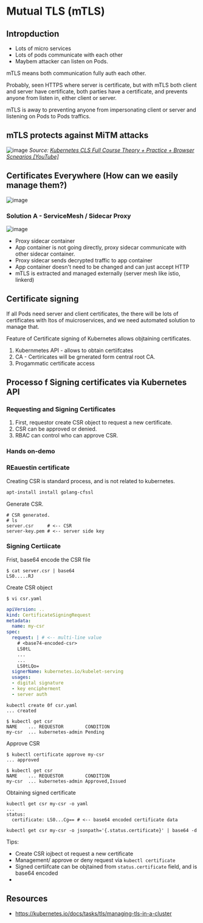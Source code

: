 # Mutual TLS (mTLS)

## Intropduction
- Lots of micro services
- Lots of pods communicate with each other
- Maybem attacker can listen on Pods.

mTLS means both communication fully auth each other.

Probably, seen HTTPS where server is certificate, but with mTLS both client and server have certificate, both parties have a certificate, and prevents anyone from listen in, either client or server.

mTLS is away to preventing anyone from impersonating client or server and listening on Pods to Pods traffics.

## mTLS protects against MiTM attacks
![image](https://github.com/user-attachments/assets/bb5e0abd-cb0b-476c-9dc3-58ee4353bdad)
_Source: [Kubernetes CLS Full Course Theory + Practice + Browser Scnearios [YouTube]](https://youtu.be/d9xfB5qaOfg)_

## Certificates Everywhere (How can we easily manage them?)
![image](https://github.com/user-attachments/assets/90a6bd7d-588e-4a22-9bac-7cbd8d1948f7)

### Solution A - ServiceMesh / Sidecar Proxy

![image](https://github.com/user-attachments/assets/48c79853-1044-4bba-9fef-b3d45a6f0155)

- Proxy sidecar container
- App container is not going directly, proxy sidecar communicate with other sidecar container.
- Proxy sidecar sends decrypted traffic to app container
- App container doesn't need to be changed and can just accept HTTP
- mTLS is extracted and managed externally (server mesh like istio, linkerd)


## Certificate signing

If all Pods need server and client certificates, the there will be lots of certificates with ltos of muicroservices, and we need automated solution to manage that.

Feature of Certificate signing of Kubernetes allows objtaining certificates.

1. Kubernmetes API - allows to obtain certiifcates
2. CA - Certiricates will be grnerated form central root CA.
3. Progammatic certificate access


## Processo f Signing certificates via Kubernetes API

### Requesting and Signing Certificates

1. First, requestor create CSR object to request a new certificate.
2. CSR can be approved or denied.
3. RBAC can control who can approve CSR. 


### Hands on-demo

### REauestin certificate

Creating CSR is standard process, and is not related to kubernetes.

```sh
apt-install install golang-cfssl
```


Generate CSR.

```
# CSR generated.
# ls
server.csr     # <-- CSR
server-key.pem # <-- server side key
```

###  Signing Certiicate

Frist, base64 encode the CSR file
```
$ cat server.csr | base64
LS0.....RJ
```

Create CSR object
```
$ vi csr.yaml
```

```yaml
apiVersion: ..
kind: CertificateSigningRequest
metadata:
  name: my-csr
spec:
  request: | # <-- multi-line value
    # <base74-encoded-csr>
    LS0tL
    ...
    ...
    LS0tLQo=
  signerName: kubernetes.io/kubelet-serving
  usages:
  - digital signature
  - key encipherment
  - server auth

```


```
kubectl create 0f csr.yaml
... created
```

```
$ kubectl get csr
NAME    ... REQUESTOR        CONDITION
my-csr  ... kubernetes-admin Pending
```

Approve CSR

```
$ kubectl certificate approve my-csr
... approved
```

```
$ kubectl get csr
NAME    ... REQUESTOR        CONDITION
my-csr  ... kubernetes-admin Approved,Issued
```

Obtaining signed certificate

```
kubectl get csr my-csr -o yaml
...
status:
  certificate: LS0...Cg== # <-- base64 encoded certificate data
```

```
kubectl get csr my-csr -o jsonpath='{.status.certificate}' | base64 -d 
```

Tips:
- Create CSR iojbect ot request a new certificate
- Management/ approve or deny request via `kubectl certificate`
- Signed certiifcate can be objtained from `status.certificate` field, and is base64 encoded
-

## Resources

- https://kubernetes.io/docs/tasks/tls/managing-tls-in-a-cluster

